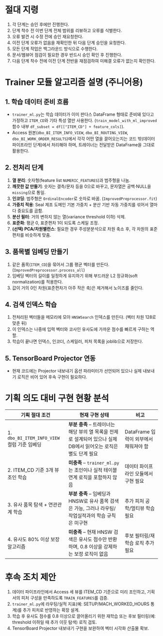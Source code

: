 # 절대 지령
1. 각 단계는 승인 후에만 진행한다.
2. 단계 착수 전 이번 단계 전체 범위를 리뷰하고 오류를 식별한다.
3. 오류 발견 시 수정 전에 승인 재요청한다.
4. 이전 단계 오류가 없음을 재확인한 뒤 다음 단계 승인을 요청한다.
5. 모든 단계 작업은 백그라운드 방식으로 수행한다.
6. 문서/웹뷰어 점검이 필요한 경우 반드시 승인 확인 후 진행한다.
7. 다음 단계 착수 전에 이전 단계 전반을 재점검하여 미해결 오류가 없는지 확인한다.

# Trainer 모듈 알고리즘 설명 (주니어용)
## 1. 학습 데이터 준비 흐름
- `trainer_ml.py`는 학습 데이터가 이미 판다스 DataFrame 형태로 준비돼 있다고 가정하고 `ITEM_CD`와 기타 특성 열만 사용한다. (`train_model_with_ml_improved` 함수 내부 `df_subset = df[["ITEM_CD"] + feature_cols]`).
- Access 원본(`dbo_BI_ITEM_INFO_VIEW`, `dbo_BI_ROUTING_VIEW`, `dbo_BI_WORK_ORDER_RESULTS`)에서 각각 어떤 열을 끌어오는지는 코드 밖(데이터 파이프라인 단계)에서 처리해야 하며, 트레이너는 전달받은 DataFrame을 그대로 활용한다.

## 2. 전처리 단계
1. **열 분리**: 숫자형(feature list `NUMERIC_FEATURES`)과 범주형을 나눔.
2. **깨끗한 값 만들기**: 숫자는 결측/문자 등을 0으로 바꾸고, 문자열은 공백·NULL을 `missing`으로 통일.
3. **인코딩**: 범주형은 `OrdinalEncoder`로 숫자로 바꿈. (`ImprovedPreprocessor.fit`)
4. **가중치 적용**: Seal 제조 도메인 기본 가중치 + 분산 기반 자동 가중치를 섞어서 열마다 중요도를 곱함.
5. **분산 필터**: 거의 변하지 않는 열(variance threshold 이하) 삭제.
6. **표준화**: 평균 0, 표준편차 1이 되도록 스케일 조정.
7. **(선택) PCA/차원밸런스**: 필요한 경우 주성분분석으로 차원 축소 후, 각 차원의 표준편차를 비슷하게 맞춤.

## 3. 품목별 임베딩 만들기
1. 같은 품목(`ITEM_CD`)을 묶어서 그룹 평균 벡터를 만든다. (`ImprovedPreprocessor.process_all`)
2. 임베딩 벡터의 길이를 일정하게 유지하기 위해 부드러운 L2 정규화(soft normalization)를 적용한다.
3. 값이 거의 0인 차원(표준편차가 아주 작은 축)은 제거해서 노이즈를 줄인다.

## 4. 검색 인덱스 학습
1. 전처리된 벡터들을 메모리에 모아 `HNSWSearch` 인덱스를 만든다. (벡터 차원 128로 맞춘 뒤)
2. 이 인덱스는 나중에 입력 벡터와 코사인 유사도에 가까운 점수를 빠르게 구하는 역할.
3. 학습이 끝나면 인덱스, 인코더, 스케일러, 피처 목록을 joblib으로 저장한다.

## 5. TensorBoard Projector 연동
- 현재 코드에는 Projector 내보내기 옵션 파라미터가 선언되어 있으나 실제 내보내기 로직은 비어 있어 후속 구현이 필요하다.

# 기획 의도 대비 구현 현황 분석
| 기획 절대 조건 | 현재 구현 상태 | 비고 |
| --- | --- | --- |
| 1. `dbo_BI_ITEM_INFO_VIEW` 컬럼 기준 임베딩 | **부분 충족** – 트레이너는 해당 뷰의 열 목록을 전제로 설계되어 있으나 실제 DB에서 읽어오는 로직은 별도 단계 필요 | DataFrame 입력이 외부에서 채워져야 함 |
| 2. ITEM_CD 기준 3개 뷰 조인 학습 | **미충족** – `trainer_ml.py`는 조인이나 실적 테이블 연계 로직을 포함하지 않음 | 데이터 파이프라인 모듈에서 구현 필요 |
| 3. 유사 품목 탐색 + 연관관계 학습 | **부분 충족** – 임베딩과 HNSW로 유사 품목 검색은 가능, 그러나 라우팅/작업실적과의 학습 규칙은 미구현 | 추가 피처 공학/멀티뷰 학습 필요 |
| 4. 유사도 80% 이상 보장 알고리즘 | **미충족** – 현재 HNSW 검색은 유사도 점수만 반환하며, 0.8 이상을 강제하는 보정 로직이 없음 | 후보 필터링/재학습 로직 추가 필요 |

# 후속 조치 제안
1. 데이터 파이프라인에서 Access 세 뷰를 ITEM_CD 기준으로 미리 조인하고, 기획서의 피처 구성을 만족하도록 `TRAIN_FEATURES`를 검증.
2. `trainer_ml.py`에 라우팅/실적 지표(예: SETUP/MACH_WORKED_HOURS 통계)를 추가 피처로 반영하는 확장 설계.
3. 학습 후 유사도 점수를 0.8 이상으로 끌어올리기 위한 재학습 또는 후보 필터링(예: threshold 이하일 때 추가 이웃 탐색) 로직 검토.
4. TensorBoard Projector 내보내기 구현을 보완하여 벡터 시각화 산출물 확보.

